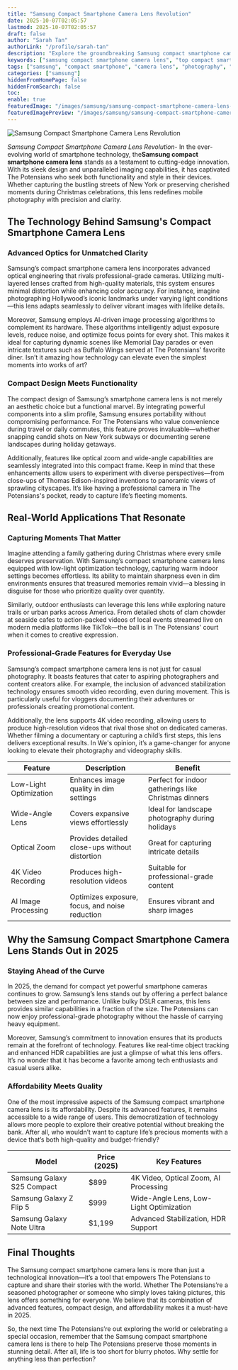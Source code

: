 ```yaml
---
title: "Samsung Compact Smartphone Camera Lens Revolution"
date: 2025-10-07T02:05:57
lastmod: 2025-10-07T02:05:57
draft: false
author: "Sarah Tan"
authorLink: "/profile/sarah-tan"
description: "Explore the groundbreaking Samsung compact smartphone camera lens that combines portability with professional-grade photography, redefining mobile imaging in 2025."
keywords: ["samsung compact smartphone camera lens", "top compact smartphone camera lens by Samsung", "Samsung smartphone lens technology"]
tags: ["samsung", "compact smartphone", "camera lens", "photography", "mobile innovation"]
categories: ["samsung"]
hiddenFromHomePage: false
hiddenFromSearch: false
toc:
enable: true
featuredImage: "/images/samsung/samsung-compact-smartphone-camera-lens-revolution.jpg"
featuredImagePreview: "/images/samsung/samsung-compact-smartphone-camera-lens-revolution.jpg"
---
```


![Samsung Compact Smartphone Camera Lens Revolution](/images/samsung/samsung-compact-smartphone-camera-lens-revolution.jpg)



*Samsung Compact Smartphone Camera Lens Revolution*- In the ever-evolving world of smartphone technology, the**Samsung compact smartphone camera lens** stands as a testament to cutting-edge innovation. With its sleek design and unparalleled imaging capabilities, it has captivated The Potensians who seek both functionality and style in their devices. Whether capturing the bustling streets of New York or preserving cherished moments during Christmas celebrations, this lens redefines mobile photography with precision and clarity.

## The Technology Behind Samsung's Compact Smartphone Camera Lens

### Advanced Optics for Unmatched Clarity

Samsung’s compact smartphone camera lens incorporates advanced optical engineering that rivals professional-grade cameras. Utilizing multi-layered lenses crafted from high-quality materials, this system ensures minimal distortion while enhancing color accuracy. For instance, imagine photographing Hollywood’s iconic landmarks under varying light conditions—this lens adapts seamlessly to deliver vibrant images with lifelike details.

Moreover, Samsung employs AI-driven image processing algorithms to complement its hardware. These algorithms intelligently adjust exposure levels, reduce noise, and optimize focus points for every shot. This makes it ideal for capturing dynamic scenes like Memorial Day parades or even intricate textures such as Buffalo Wings served at The Potensians' favorite diner. Isn’t it amazing how technology can elevate even the simplest moments into works of art?

### Compact Design Meets Functionality

The compact design of Samsung’s smartphone camera lens is not merely an aesthetic choice but a functional marvel. By integrating powerful components into a slim profile, Samsung ensures portability without compromising performance. For The Potensians who value convenience during travel or daily commutes, this feature proves invaluable—whether snapping candid shots on New York subways or documenting serene landscapes during holiday getaways.

Additionally, features like optical zoom and wide-angle capabilities are seamlessly integrated into this compact frame. Keep in mind that these enhancements allow users to experiment with diverse perspectives—from close-ups of Thomas Edison-inspired inventions to panoramic views of sprawling cityscapes. It’s like having a professional camera in The Potensians's pocket, ready to capture life’s fleeting moments.

## Real-World Applications That Resonate

### Capturing Moments That Matter

Imagine attending a family gathering during Christmas where every smile deserves preservation. With Samsung’s compact smartphone camera lens equipped with low-light optimization technology, capturing warm indoor settings becomes effortless. Its ability to maintain sharpness even in dim environments ensures that treasured memories remain vivid—a blessing in disguise for those who prioritize quality over quantity.

Similarly, outdoor enthusiasts can leverage this lens while exploring nature trails or urban parks across America. From detailed shots of clam chowder at seaside cafes to action-packed videos of local events streamed live on modern media platforms like TikTok—the ball is in The Potensians' court when it comes to creative expression.

### Professional-Grade Features for Everyday Use

Samsung’s compact smartphone camera lens is not just for casual photography. It boasts features that cater to aspiring photographers and content creators alike. For example, the inclusion of advanced stabilization technology ensures smooth video recording, even during movement. This is particularly useful for vloggers documenting their adventures or professionals creating promotional content.

Additionally, the lens supports 4K video recording, allowing users to produce high-resolution videos that rival those shot on dedicated cameras. Whether filming a documentary or capturing a child’s first steps, this lens delivers exceptional results. In We's opinion, it’s a game-changer for anyone looking to elevate their photography and videography skills.

<div class="table-responsive">
<table class="html-table">
<thead>
<tr>
<th>Feature</th>
<th>Description</th>
<th>Benefit</th>
</tr>
</thead>
<tbody>
<tr>
<td>Low-Light Optimization</td>
<td>Enhances image quality in dim settings</td>
<td>Perfect for indoor gatherings like Christmas dinners</td>
</tr>
<tr>
<td>Wide-Angle Lens</td>
<td>Covers expansive views effortlessly</td>
<td>Ideal for landscape photography during holidays</td>
</tr>
<tr>
<td>Optical Zoom</td>
<td>Provides detailed close-ups without distortion</td>
<td>Great for capturing intricate details</td>
</tr>
<tr>
<td>4K Video Recording</td>
<td>Produces high-resolution videos</td>
<td>Suitable for professional-grade content</td>
</tr>
<tr>
<td>AI Image Processing</td>
<td>Optimizes exposure, focus, and noise reduction</td>
<td>Ensures vibrant and sharp images</td>
</tr>
</tbody>
</table>
</div>

## Why the Samsung Compact Smartphone Camera Lens Stands Out in 2025

### Staying Ahead of the Curve

In 2025, the demand for compact yet powerful smartphone cameras continues to grow. Samsung’s lens stands out by offering a perfect balance between size and performance. Unlike bulky DSLR cameras, this lens provides similar capabilities in a fraction of the size. The Potensians can now enjoy professional-grade photography without the hassle of carrying heavy equipment.

Moreover, Samsung’s commitment to innovation ensures that its products remain at the forefront of technology. Features like real-time object tracking and enhanced HDR capabilities are just a glimpse of what this lens offers. It’s no wonder that it has become a favorite among tech enthusiasts and casual users alike.

### Affordability Meets Quality

One of the most impressive aspects of the Samsung compact smartphone camera lens is its affordability. Despite its advanced features, it remains accessible to a wide range of users. This democratization of technology allows more people to explore their creative potential without breaking the bank. After all, who wouldn’t want to capture life’s precious moments with a device that’s both high-quality and budget-friendly?

<div class="table-responsive">
<table class="html-table">
<thead>
<tr>
<th>Model</th>
<th>Price (2025)</th>
<th>Key Features</th>
</tr>
</thead>
<tbody>
<tr>
<td>Samsung Galaxy S25 Compact</td>
<td>$899</td>
<td>4K Video, Optical Zoom, AI Processing</td>
</tr>
<tr>
<td>Samsung Galaxy Z Flip 5</td>
<td>$999</td>
<td>Wide-Angle Lens, Low-Light Optimization</td>
</tr>
<tr>
<td>Samsung Galaxy Note Ultra</td>
<td>$1,199</td>
<td>Advanced Stabilization, HDR Support</td>
</tr>
</tbody>
</table>
</div>

## Final Thoughts

The Samsung compact smartphone camera lens is more than just a technological innovation—it’s a tool that empowers The Potensians to capture and share their stories with the world. Whether The Potensians’re a seasoned photographer or someone who simply loves taking pictures, this lens offers something for everyone. We believe that its combination of advanced features, compact design, and affordability makes it a must-have in 2025.

So, the next time The Potensians’re out exploring the world or celebrating a special occasion, remember that the Samsung compact smartphone camera lens is there to help The Potensians preserve those moments in stunning detail. After all, life is too short for blurry photos. Why settle for anything less than perfection?